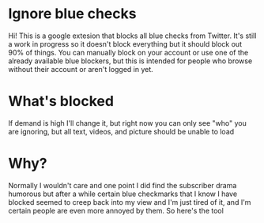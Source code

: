 # Ignore blue checks

Hi! This is a google extesion that blocks all blue checks from Twitter. It's still a work in progress so it doesn't block everything but it should block out 90% of things. You can manually block on your account or use one of the already available blue blockers, but this is intended for people who browse without their account or aren't logged in yet.


# What's blocked

If demand is high I'll change it, but right now you can only see "who" you are ignoring, but all text, videos, and picture should be unable to load

# Why?
Normally I wouldn't care and one point I did find the subscriber drama humorous but after a while certain blue checkmarks that I know I have blocked seemed to creep back into my view and I'm just tired of it, and I'm certain people are even more annoyed by them. So here's the tool
